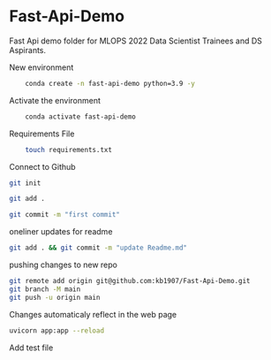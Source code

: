# Fast-Api-Demo

Fast Api demo folder for MLOPS 2022 Data Scientist Trainees and DS Aspirants.

New environment

```bash
    conda create -n fast-api-demo python=3.9 -y
```

Activate the environment

```bash
    conda activate fast-api-demo
```

Requirements File

```bash
    touch requirements.txt
```

Connect to Github

```bash
git init
```

```bash
git add .
```

```bash
git commit -m "first commit"
```

oneliner updates for readme

```bash
git add . && git commit -m "update Readme.md"
```

pushing changes to new repo

```bash
git remote add origin git@github.com:kb1907/Fast-Api-Demo.git
git branch -M main
git push -u origin main
```
Changes automaticaly reflect in the web page
```bash
uvicorn app:app --reload
```
Add test file
